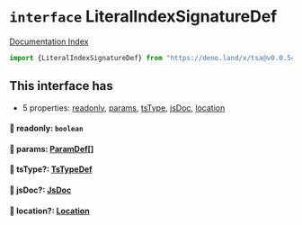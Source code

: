 # `interface` LiteralIndexSignatureDef

[Documentation Index](../README.md)

```ts
import {LiteralIndexSignatureDef} from "https://deno.land/x/tsa@v0.0.54/mod.ts"
```

## This interface has

- 5 properties:
[readonly](#-readonly-boolean),
[params](#-params-paramdef),
[tsType](#-tstype-tstypedef),
[jsDoc](#-jsdoc-jsdoc),
[location](#-location-location)


#### 📄 readonly: `boolean`



#### 📄 params: [ParamDef](../type.ParamDef/README.md)\[]



#### 📄 tsType?: [TsTypeDef](../type.TsTypeDef/README.md)



#### 📄 jsDoc?: [JsDoc](../interface.JsDoc/README.md)



#### 📄 location?: [Location](../interface.Location/README.md)



